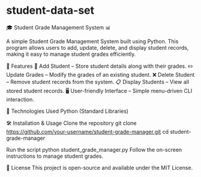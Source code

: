 # student-data-set
🎓 Student Grade Management System 📊

A simple Student Grade Management System built using Python. This program allows users to add, update, delete, and display student records, making it easy to manage student grades efficiently.

🚀 Features
📌 Add Student – Store student details along with their grades.
✏️ Update Grades – Modify the grades of an existing student.
❌ Delete Student – Remove student records from the system.
📋 Display Students – View all stored student records.
🖥️ User-friendly Interface – Simple menu-driven CLI interaction.

🔧 Technologies Used
Python (Standard Libraries)

🛠️ Installation & Usage
Clone the repository
git clone https://github.com/your-username/student-grade-manager.git
cd student-grade-manager

Run the script
python student_grade_manager.py
Follow the on-screen instructions to manage student grades.

📜 License
This project is open-source and available under the MIT License.








